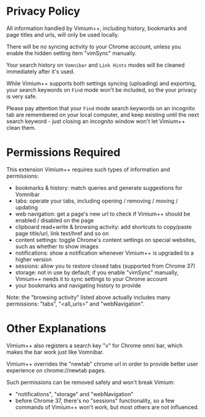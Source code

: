 Privacy Policy
==============

All information handled by Vimium++, including history, bookmarks and page titles and urls, will only be used locally.

There will be no syncing activity to your Chrome account, unless you enable the hidden setting item "vimSync" manually.

Your search history on `Vomnibar` and `Link Hints` modes will be cleaned immediately after it's used.

While Vimium++ supports both settings syncing (uploading) and exporting,
    your search keywords on `Find` mode won't be included,
    so the your privacy is very safe.

Please pay attention that your `Find` mode search keywords on an incognito tab are remembered on your local computer,
    and keep existing until the next search keyword - just closing an incognito window won't let Vimium++ clean them.


Permissions Required
====================

This extension Vimium++ requires such types of information and permissions:
* bookmarks & history: match queries and generate suggestions for Vomnibar
* tabs: operate your tabs, including opening / removing / moving / updating
* web navigation: get a page's new url to check if Vimium++ should be enabled / disabled on the page
* clipboard read+write & browsing activity: add shortcuts to copy/paste page title/url, link text/href and so on
* content settings: toggle Chrome's content settings on special websites, such as whether to show images
* notifications: show a notification whenever Vimium++ is upgraded to a higher version
* sessions: allow you to restore closed tabs (supported from Chrome 37)
* storage: not in use by default; if you enable "vimSync" manually,
    Vimium++ needs it to sync settings to your Chrome account
* your bookmarks and navigating history to provide

Note: the "browsing activity" listed above actually includes many permissions:
    "tabs", "<all_urls>" and "webNavigation".


Other Explanations
=================

Vimium++ also registers a search key "v" for Chrome omni bar, which makes the bar work just like Vomnibar.

Vimium++ overrides the "newtab" chrome url in order to provide better user experience on chrome://newtab pages.

Such permissions can be removed safely and won't break Vimium:
* "notifications", "storage" and "webNavigation"
* before Chrome 37, there's no "sessions" functionality, so a few commands of Vimium++ won't work,
    but most others are not influenced.
